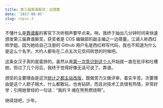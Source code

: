 ```yaml
---
title: 第三届靠谱厮奖：边蓓蕾
date: '2017-08-05'
slug: copss-3
---
```


不懂什么是[靠谱厮](/cn/2017/04/copss-2/)的客官下次听相声要早点来。呐，我终于抽出几分钟时间来快速颁发第三届靠谱厮奖，获奖者是 COS 编辑部的副主编之一边蓓蕾，江湖人称西红柿学姐，因为她给自己注册的 Github 用户名是西红柿写代码，我也不知道为什么是这么个名字。大约人都有在二点五次元空间转悠的时候吧。

这条女汉子真的是蛮拼的。虽然从我[第一次意识到这个人](/cn/2017/02/wrong-way/)开始就一直在批评和吐槽她，但过了几个月后，我终于觉得好像无话可说了。靠谱。

颁奖的主要理由是这次[统计之都主站改版](https://cosx.org/2017/07/cos-new-site/)，既做苦力又做评审，着实辛苦。次要理由是这个人胆子贼大，什么都敢玩，也肯钻研，而且对技术工具很有热情，非常好学；引用她曾经的一句话：“我的 R 魂在熊熊燃烧啊”。

继续烧吧，少年。
